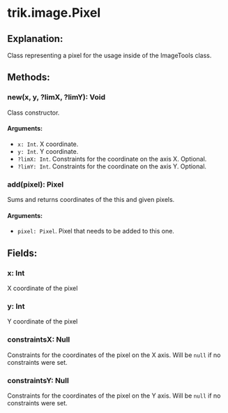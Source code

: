 trik.image.Pixel
================

Explanation:
------------
Class representing a pixel for the usage inside of the ImageTools class.

Methods:
--------
### new(x, y, ?limX, ?limY): Void
Class constructor.
#### Arguments:
- `x: Int`. X coordinate.
- `y: Int`. Y coordinate.
- `?limX: Int`. Constraints for the coordinate on the axis X. Optional.
- `?limY: Int`. Constraints for the coordinate on the axis Y. Optional.

### add(pixel): Pixel
Sums and returns coordinates of the this and given pixels.
#### Arguments:
- `pixel: Pixel`. Pixel that needs to be added to this one.


Fields:
-------
### x: Int
X coordinate of the pixel
### y: Int
Y coordinate of the pixel
### constraintsX: Null<Int>
Constraints for the coordinates of the pixel on the X axis. Will be `null` if no constraints were set.
### constraintsY: Null<Int>
Constraints for the coordinates of the pixel on the Y axis. Will be `null` if no constraints were set.